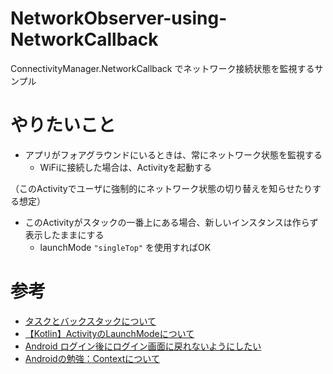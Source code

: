 # NetworkObserver-using-NetworkCallback
ConnectivityManager.NetworkCallback でネットワーク接続状態を監視するサンプル

# やりたいこと
- アプリがフォアグラウンドにいるときは、常にネットワーク状態を監視する
  - WiFiに接続した場合は、Activityを起動する

（このActivityでユーザに強制的にネットワーク状態の切り替えを知らせたりする想定）

- このActivityがスタックの一番上にある場合、新しいインスタンスは作らず表示したままにする
  - launchMode `"singleTop"` を使用すればOK

# 参考
- [タスクとバックスタックについて](https://developer.android.com/guide/components/activities/tasks-and-back-stack?hl=ja)
- [【Kotlin】ActivityのLaunchModeについて](https://qiita.com/s_emoto/items/1eeac92342f224bdd372)
- [Android ログイン後にログイン画面に戻れないようにしたい](https://qiita.com/takehilo/items/e677c343d689d239bf81)
- [Androidの勉強：Contextについて](https://qiita.com/iduchikun/items/34b3ae26cfc438e7e5dc)
